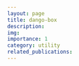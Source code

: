 ```yaml
---
layout: page
title: dango-box
description:
img: 
importance: 1
category: utility
related_publications:
---
```



